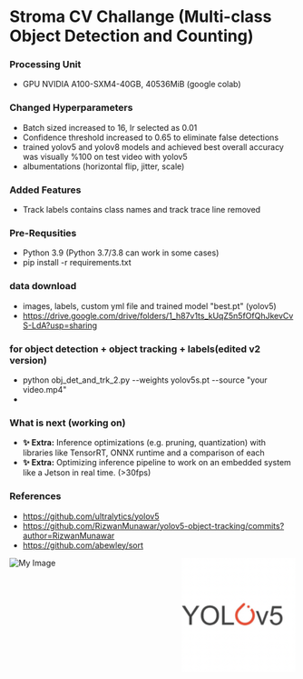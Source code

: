 # Stroma CV Challange (Multi-class Object Detection and Counting)

### Processing Unit
- GPU NVIDIA A100-SXM4-40GB, 40536MiB (google colab)

### Changed Hyperparameters
- Batch sized increased to 16, lr selected as 0.01
- Confidence threshold increased to 0.65 to eliminate false detections
- trained yolov5 and yolov8 models and achieved best overall accuracy was visually %100 on test video with yolov5
- albumentations (horizontal flip, jitter, scale)

### Added Features
- Track labels contains class names and track trace line removed

### Pre-Requsities
- Python 3.9 (Python 3.7/3.8 can work in some cases)
- pip install -r requirements.txt

### data download 
- images, labels, custom yml file and trained model "best.pt" (yolov5)
- https://drive.google.com/drive/folders/1_h87v1ts_kUqZ5n5fOfQhJkevCvS-LdA?usp=sharing

### for object detection + object tracking + labels(edited v2 version)
- python obj_det_and_trk_2.py --weights yolov5s.pt --source "your video.mp4"
- 
### What is next (working on)
- **✨ Extra:** Inference optimizations (e.g. pruning, quantization) with libraries like TensorRT, ONNX runtime and a comparison of each
- **✨ Extra:** Optimizing  inference pipeline to work on an embedded system like a Jetson in real time. (>30fps)

### References
 - https://github.com/ultralytics/yolov5
 - https://github.com/RizwanMunawar/yolov5-object-tracking/commits?author=RizwanMunawar
 - https://github.com/abewley/sort

 ![My Image](detection.gif)
 <img align="right" width="200" height="200" src="https://github.com/cengizhunter/stroma_challange/blob/main/yolo.png">

